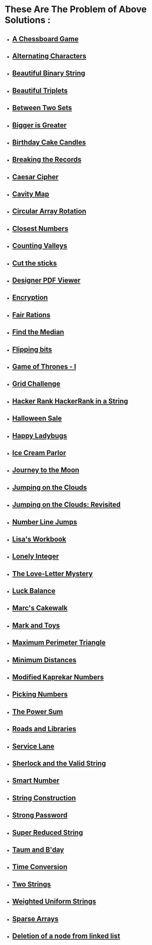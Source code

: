 # These Are The Problem of Above Solutions :
 
 * ## [A Chessboard Game](https://www.hackerrank.com/challenges/a-chessboard-game-1/problem)
 * ## [Alternating Characters](https://www.hackerrank.com/challenges/alternating-characters/problem)
 * ## [Beautiful Binary String](https://www.hackerrank.com/challenges/beautiful-binary-string/problem)
 * ## [Beautiful Triplets](https://www.hackerrank.com/challenges/beautiful-triplets/problem)
 * ## [Between Two Sets](https://www.hackerrank.com/challenges/between-two-sets/problem)
 * ## [Bigger is Greater](https://www.hackerrank.com/challenges/bigger-is-greater/problem)
 * ## [Birthday Cake Candles](https://www.hackerrank.com/challenges/birthday-cake-candles/problem)
 * ## [Breaking the Records](https://www.hackerrank.com/challenges/breaking-best-and-worst-records/problem)
 * ## [Caesar Cipher](https://www.hackerrank.com/challenges/caesar-cipher-1/problem)
 * ## [Cavity Map](https://www.hackerrank.com/challenges/cavity-map/problem)
 * ## [Circular Array Rotation](https://www.hackerrank.com/challenges/circular-array-rotation/problem)
 * ## [Closest Numbers](https://www.hackerrank.com/challenges/closest-numbers/problem)
 * ## [Counting Valleys](https://www.hackerrank.com/challenges/counting-valleys/problem)
 * ## [Cut the sticks](https://www.hackerrank.com/challenges/cut-the-sticks/problem)
 * ## [Designer PDF Viewer](https://www.hackerrank.com/challenges/designer-pdf-viewer/problem)
 * ## [Encryption](https://www.hackerrank.com/challenges/encryption/problem)
 * ## [Fair Rations](https://www.hackerrank.com/challenges/fair-rations/problem)
 * ## [Find the Median](https://www.hackerrank.com/challenges/find-the-median/problem)
 * ## [Flipping bits](https://www.hackerrank.com/challenges/flipping-bits/problem)
 * ## [Game of Thrones - I](https://www.hackerrank.com/challenges/game-of-thrones/problem)
 * ## [Grid Challenge](https://www.hackerrank.com/challenges/grid-challenge/problem)
 * ## [Hacker Rank HackerRank in a String](https://prosenc.blogspot.com/2017/04/hacker-rank-hackerrank-in-string.html)
 * ## [Halloween Sale](https://www.hackerrank.com/challenges/halloween-sale/problem)
 * ## [Happy Ladybugs](https://www.hackerrank.com/challenges/happy-ladybugs/problem)
 * ## [Ice Cream Parlor](https://www.hackerrank.com/challenges/icecream-parlor/problem)
 * ## [Journey to the Moon](https://www.hackerrank.com/challenges/journey-to-the-moon/problem)
 * ## [Jumping on the Clouds](https://www.hackerrank.com/challenges/jumping-on-the-clouds/problem)
 * ## [Jumping on the Clouds: Revisited](https://www.hackerrank.com/challenges/jumping-on-the-clouds-revisited/problem)
 * ## [Number Line Jumps](https://www.hackerrank.com/challenges/kangaroo/problem)
 * ## [Lisa's Workbook](https://www.hackerrank.com/challenges/lisa-workbook/problem)
 * ## [Lonely Integer](https://www.hackerrank.com/challenges/lonely-integer/problem)
 * ## [The Love-Letter Mystery](https://www.hackerrank.com/challenges/the-love-letter-mystery/problem)
 * ## [Luck Balance](https://www.hackerrank.com/challenges/luck-balance/problem)
 * ## [Marc's Cakewalk](https://www.hackerrank.com/challenges/marcs-cakewalk/problem)
 * ## [Mark and Toys](https://www.hackerrank.com/challenges/mark-and-toys/problem)
 * ## [Maximum Perimeter Triangle](https://www.hackerrank.com/challenges/maximum-perimeter-triangle/problem)
 * ## [Minimum Distances](https://www.hackerrank.com/challenges/minimum-distances/problem)
 * ## [Modified Kaprekar Numbers](https://www.hackerrank.com/challenges/kaprekar-numbers/problem)
 * ## [Picking Numbers](https://www.hackerrank.com/challenges/picking-numbers/problem)
 * ## [The Power Sum](https://www.hackerrank.com/challenges/the-power-sum/problem)
 * ## [Roads and Libraries](https://www.hackerrank.com/challenges/torque-and-development/problem)
 * ## [Service Lane](https://www.hackerrank.com/challenges/service-lane/problem)
 * ## [Sherlock and the Valid String](https://www.hackerrank.com/challenges/sherlock-and-valid-string/problem)
 * ## [Smart Number](https://www.hackerrank.com/challenges/smart-number/problem)
 * ## [String Construction](https://www.hackerrank.com/challenges/string-construction/problem)
 * ## [Strong Password](https://www.hackerrank.com/challenges/strong-password/problem)
 * ## [Super Reduced String](https://www.hackerrank.com/challenges/reduced-string/problem)
 * ## [Taum and B'day](https://www.hackerrank.com/challenges/taum-and-bday/problem)
 * ## [Time Conversion](https://www.hackerrank.com/challenges/time-conversion/problem)
 * ## [Two Strings](https://www.hackerrank.com/challenges/two-strings/problem)
 * ## [Weighted Uniform Strings](https://www.hackerrank.com/challenges/weighted-uniform-string/problem)
 * ## [Sparse Arrays](https://www.hackerrank.com/challenges/sparse-arrays/problem)
 * ## [Deletion of a node from linked list](https://www.hackerrank.com/challenges/delete-a-node-from-a-linked-list/problem)

 
